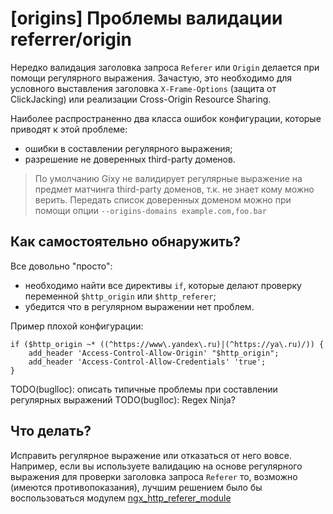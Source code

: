 # [origins] Проблемы валидации referrer/origin

Нередко валидация заголовка запроса `Referer` или `Origin` делается при помощи регулярного выражения.
Зачастую, это необходимо для условного выставления заголовка `X-Frame-Options` (защита от ClickJacking) или реализации Cross-Origin Resource Sharing.

Наиболее распространенно два класса ошибок конфигурации, которые приводят к этой проблеме:
  - ошибки в составлении регулярного выражения;
  - разрешение не доверенных third-party доменов.

> По умолчанию Gixy не валидирует регулярные выражение на предмет матчинга third-party доменов, т.к. не знает кому можно верить.
Передать список доверенных доменом можно при помощи опции `--origins-domains example.com,foo.bar`

## Как самостоятельно обнаружить?
Все довольно "просто":
  - необходимо найти все директивы `if`, которые делают проверку переменной `$http_origin` или `$http_referer`;
  - убедится что в регулярном выражении нет проблем.

Пример плохой конфигурации:
```nginx
if ($http_origin ~* ((^https://www\.yandex\.ru)|(^https://ya\.ru)/)) {
	add_header 'Access-Control-Allow-Origin' "$http_origin";
	add_header 'Access-Control-Allow-Credentials' 'true';
}
```

TODO(buglloc): описать типичные проблемы при составлении регулярных выражений
TODO(buglloc): Regex Ninja?

## Что делать?
Исправить регулярное выражение или отказаться от него вовсе.
Например, если вы используете валидацию на основе регулярного выражения для проверки заголовка запроса `Referer` то, возможно (имеются противопоказания), лучшим решением было бы воспользоваться модулем [ngx_http_referer_module](http://nginx.org/ru/docs/http/ngx_http_referer_module.html)